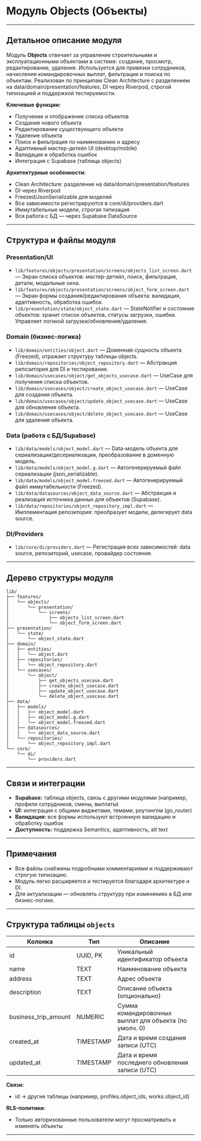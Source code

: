 # Модуль Objects (Объекты)

---

## Детальное описание модуля

Модуль **Objects** отвечает за управление строительными и эксплуатационными объектами в системе: создание, просмотр, редактирование, удаление. Используется для привязки сотрудников, начисления командировочных выплат, фильтрации и поиска по объектам. Реализован по принципам Clean Architecture с разделением на data/domain/presentation/features, DI через Riverpod, строгой типизацией и поддержкой тестируемости.

**Ключевые функции:**
- Получение и отображение списка объектов
- Создание нового объекта
- Редактирование существующего объекта
- Удаление объекта
- Поиск и фильтрация по наименованию и адресу
- Адаптивный мастер-детейл UI (desktop/mobile)
- Валидация и обработка ошибок
- Интеграция с Supabase (таблица objects)

**Архитектурные особенности:**
- Clean Architecture: разделение на data/domain/presentation/features
- DI через Riverpod
- Freezed/JsonSerializable для моделей
- Все зависимости регистрируются в core/di/providers.dart
- Иммутабельные модели, строгая типизация
- Вся работа с БД — через Supabase DataSource

---

## Структура и файлы модуля

### Presentation/UI
- `lib/features/objects/presentation/screens/objects_list_screen.dart` — Экран списка объектов: мастер-детейл, поиск, фильтрация, детали, модальные окна.
- `lib/features/objects/presentation/screens/object_form_screen.dart` — Экран формы создания/редактирования объекта: валидация, адаптивность, обработка ошибок.
- `lib/presentation/state/object_state.dart` — StateNotifier и состояние объектов: хранит список объектов, статусы загрузки, ошибки. Управляет логикой загрузки/обновления/удаления.

### Domain (бизнес-логика)
- `lib/domain/entities/object.dart` — Доменная сущность объекта (Freezed), отражает структуру таблицы objects.
- `lib/domain/repositories/object_repository.dart` — Абстракция репозитория для DI и тестирования.
- `lib/domain/usecases/object/get_objects_usecase.dart` — UseCase для получения списка объектов.
- `lib/domain/usecases/object/create_object_usecase.dart` — UseCase для создания объекта.
- `lib/domain/usecases/object/update_object_usecase.dart` — UseCase для обновления объекта.
- `lib/domain/usecases/object/delete_object_usecase.dart` — UseCase для удаления объекта.

### Data (работа с БД/Supabase)
- `lib/data/models/object_model.dart` — Data-модель объекта для сериализации/десериализации, преобразование в доменную модель.
- `lib/data/models/object_model.g.dart` — Автогенерируемый файл сериализации (json_serializable).
- `lib/data/models/object_model.freezed.dart` — Автогенерируемый файл иммутабельности (Freezed).
- `lib/data/datasources/object_data_source.dart` — Абстракция и реализация источника данных для объектов (Supabase).
- `lib/data/repositories/object_repository_impl.dart` — Имплементация репозитория: преобразует модели, делегирует data source.

### DI/Providers
- `lib/core/di/providers.dart` — Регистрация всех зависимостей: data source, репозиторий, usecase, провайдер состояния.

---

## Дерево структуры модуля

```
lib/
├── features/
│   └── objects/
│       └── presentation/
│           └── screens/
│               ├── objects_list_screen.dart
│               └── object_form_screen.dart
├── presentation/
│   └── state/
│       └── object_state.dart
├── domain/
│   ├── entities/
│   │   └── object.dart
│   ├── repositories/
│   │   └── object_repository.dart
│   └── usecases/
│       └── object/
│           ├── get_objects_usecase.dart
│           ├── create_object_usecase.dart
│           ├── update_object_usecase.dart
│           └── delete_object_usecase.dart
├── data/
│   ├── models/
│   │   ├── object_model.dart
│   │   ├── object_model.g.dart
│   │   └── object_model.freezed.dart
│   ├── datasources/
│   │   └── object_data_source.dart
│   └── repositories/
│       └── object_repository_impl.dart
└── core/
    └── di/
        └── providers.dart
```

---

## Связи и интеграции
- **Supabase:** таблица objects, связь с другими модулями (например, профили сотрудников, смены, выплаты)
- **UI:** интеграция с общими виджетами, темами, роутингом (go_router)
- **Валидация:** все формы используют встроенную валидацию и обработку ошибок
- **Доступность:** поддержка Semantics, адаптивность, alt text

---

## Примечания
- Все файлы снабжены подробными комментариями и поддерживают строгую типизацию.
- Модуль легко расширяется и тестируется благодаря архитектуре и DI.
- Для актуализации — обновлять структуру при изменениях в БД или бизнес-логике.

---

## Структура таблицы `objects`

| Колонка               | Тип         | Описание                                              |
|-----------------------|-------------|-------------------------------------------------------|
| id                    | UUID, PK    | Уникальный идентификатор объекта                      |
| name                  | TEXT        | Наименование объекта                                  |
| address               | TEXT        | Адрес объекта                                         |
| description           | TEXT        | Описание объекта (опционально)                        |
| business_trip_amount  | NUMERIC     | Сумма командировочных выплат для объекта (по умолч. 0)|
| created_at            | TIMESTAMP   | Дата и время создания записи (UTC)                    |
| updated_at            | TIMESTAMP   | Дата и время последнего обновления записи (UTC)       |

**Связи:**
- id → другие таблицы (например, profiles.object_ids, works.object_id)

**RLS-политики:**
- Только авторизованные пользователи могут просматривать и изменять объекты

--- 